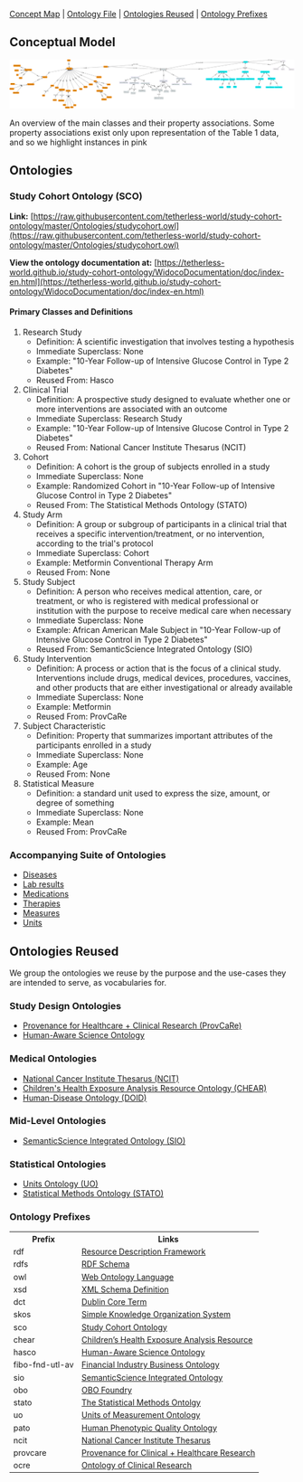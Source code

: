 [Concept Map](#conceptual-model) | [Ontology File](#ontologies) | [Ontologies Reused](#ontologies-reused) | [Ontology Prefixes](#ontology-prefixes)

## Conceptual Model

![Concept Map Subject Model](images/OE_6_FitMe_Concept_Map.jpg)

An overview of the main classes and their property associations. Some property associations exist only upon
representation of the Table 1 data, and so we highlight instances in pink

## Ontologies

### Study Cohort Ontology (SCO)

**Link:**
[https://raw.githubusercontent.com/tetherless-world/study-cohort-ontology/master/Ontologies/studycohort.owl](https://raw.githubusercontent.com/tetherless-world/study-cohort-ontology/master/Ontologies/studycohort.owl)

**View the ontology documentation at:**
[https://tetherless-world.github.io/study-cohort-ontology/WidocoDocumentation/doc/index-en.html](https://tetherless-world.github.io/study-cohort-ontology/WidocoDocumentation/doc/index-en.html)

#### Primary Classes and Definitions

1. Research Study
    - Definition: A scientific investigation that involves testing a hypothesis
    - Immediate Superclass: None
    - Example: "10-Year Follow-up of Intensive Glucose Control in Type 2 Diabetes"
    - Reused From: Hasco
1. Clinical Trial
    - Definition: A prospective study designed to evaluate whether one or more interventions are associated with an outcome
    - Immediate Superclass: Research Study
    - Example: "10-Year Follow-up of Intensive Glucose Control in Type 2 Diabetes"
    - Reused From: National Cancer Institute Thesarus (NCIT)
1. Cohort
    - Definition: A cohort is the group of subjects enrolled in a study
    - Immediate Superclass: None
    - Example: Randomized Cohort in "10-Year Follow-up of Intensive Glucose Control in Type 2 Diabetes"
    - Reused From: The Statistical Methods Ontology (STATO)
1. Study Arm
    - Definition: A group or subgroup of participants in a clinical trial that receives a specific intervention/treatment,
    or no intervention, according to the trial's protocol
    - Immediate Superclass: Cohort
    - Example: Metformin Conventional Therapy Arm
    - Reused From: None
1. Study Subject
    - Definition: A person who receives medical attention, care, or treatment, or who is registered with medical
    professional or institution with the purpose to receive medical care when necessary
    - Immediate Superclass: None
    - Example: African American Male Subject in "10-Year Follow-up of Intensive Glucose Control in Type 2 Diabetes"
    - Reused From: SemanticScience Integrated Ontology (SIO)
1. Study Intervention
    - Definition: A process or action that is the focus of a clinical study. Interventions include drugs, medical devices,
    procedures, vaccines, and other products that are either investigational or already available
    - Immediate Superclass: None
    - Example: Metformin
    - Reused From: ProvCaRe
1. Subject Characteristic
    - Definition: Property that summarizes important attributes of the participants enrolled in a study
    - Immediate Superclass: None
    - Example: Age
    - Reused From: None
1. Statistical Measure
    - Definition: a standard unit used to express the size, amount, or degree of something
    - Immediate Superclass: None
    - Example: Mean
    - Reused From: ProvCaRe

### Accompanying Suite of Ontologies

- [Diseases](https://raw.githubusercontent.com/tetherless-world/study-cohort-ontology/master/Ontologies/diseases.owl)
- [Lab results](https://raw.githubusercontent.com/tetherless-world/study-cohort-ontology/master/Ontologies/labresults.owl)
- [Medications](https://raw.githubusercontent.com/tetherless-world/study-cohort-ontology/master/Ontologies/medications.owl)
- [Therapies](https://raw.githubusercontent.com/tetherless-world/study-cohort-ontology/master/Ontologies/therapies.owl)
- [Measures](https://raw.githubusercontent.com/tetherless-world/study-cohort-ontology/master/Ontologies/measures.owl)
- [Units](https://raw.githubusercontent.com/tetherless-world/study-cohort-ontology/master/Ontologies/units.owl)

## Ontologies Reused

We group the ontologies we reuse by the purpose and the use-cases they are intended to serve, as vocabularies for.

### Study Design Ontologies

- [Provenance for Healthcare + Clinical Research (ProvCaRe)](https://provcare.case.edu/)
- [Human-Aware Science Ontology](http://hadatac.org/ont/hasco/)

### Medical Ontologies

- [National Cancer Institute Thesarus (NCIT)](https://provcare.case.edu/)
- [Children's Health Exposure Analysis Resource Ontology (CHEAR)](https://bioportal.bioontology.org/ontologies/NCIT)
- [Human-Disease Ontology (DOID)](https://www.ebi.ac.uk/ols/ontologies/doid")

### Mid-Level Ontologies

- [SemanticScience Integrated Ontology
  (SIO)](https://raw.githubusercontent.com/micheldumontier/semanticscience/master/ontology/sio/release/sio-subset-labels.owl)

### Statistical Ontologies

- [Units Ontology
  (UO)](https://www.google.com/search?q=UO+ontology&rlz=1C5CHFA_enIN727IN729&oq=UO+ontology&aqs=chrome..69i57j69i60.3199j0j4&sourceid=chrome&ie=UTF-8)
- [Statistical Methods Ontology (STATO)](https://www.ebi.ac.uk/ols/ontologies/stato)

### Ontology Prefixes

<table style="width:100%">
  <tr>
    <th>Prefix</th>
    <th>Links</th>
  </tr>
  <tr>
    <td>rdf</td>
    <td><a href="http://www.w3.org/1999/02/22-rdf-syntax-ns">Resource Description Framework</a></td>
  </tr>
  <tr>
    <td>rdfs</td>
    <td><a href="http://www.w3.org/2000/01/rdf-schema"> RDF Schema</a> </td>
  </tr>
  <tr>
    <td>owl</td>
    <td><a href="http://www.w3.org/2002/07/owl#">Web Ontology Language </a> </td>
  </tr>
  <tr>
    <td> xsd</td>
    <td> <a href="http://www.w3.org/2001/XMLSchema#">XML Schema Definition</a></td>
  </tr>
  <tr>
    <td>dct</td>
    <td> <a href="http://purl.org/dc/terms/">Dublin Core Term</a> </td>
  </tr>
  <tr>
    <td>skos</td>
    <td> <a href="http://www.w3.org/2004/02/skos/core#">Simple Knowledge Organization System</a></td>
  </tr>
  <tr>
    <td>sco</td>
    <td> <a href="https://idea.tw.rpi.edu/projects/heals/studycohort/"> Study Cohort Ontology</a> </td>
  </tr>
  <tr>
    <td>chear</td>
    <td> <a href="http://hadatac.org/ont/chear#">Children’s Health Exposure Analysis Resource</a></td>
  </tr>
  <tr>
    <td>hasco</td>
    <td> <a href="http://hadatac.org/ont/hasco#"> Human-Aware Science Ontology</a> </td>
  </tr>
  <tr>
    <td>fibo-fnd-utl-av</td>
    <td> <a href="http://www.omg.org/spec/EDMC-FIBO/FND/Utilities/AnnotationVocabulary/">Financial Industry Business
        Ontology</a> </td>
  </tr>
  <tr>
    <td>sio</td>
    <td> <a href="http://semanticscience.org/resource/">SemanticScience Integrated Ontology</a> </td>
  </tr>
  <tr>
    <td>obo</td>
    <td> <a href="http://purl.obolibrary.org/obo/">OBO Foundry</a> </td>
  </tr>
  <tr>
    <td>stato</td>
    <td> <a href="http://purl.obolibrary.org/obo/STATO_">The Statistical Methods Ontolgy</a> </td>
  </tr>
  <tr>
    <td>uo</td>
    <td><a href="http://purl.obolibrary.org/obo/UO_"> Units of Measurement Ontology</a> </td>
  </tr>
  <tr>
    <td>pato</td>
    <td> <a href="http://purl.obolibrary.org/obo/PATO_"> Human Phenotypic Quality Ontology</a> </td>
  </tr>
  <tr>
    <td>ncit</td>
    <td> <a href="http://purl.obolibrary.org/obo/NCI_">National Cancer Institute Thesarus</a> </td>
  </tr>
  <tr>
    <td>provcare</td>
    <td> <a href="http://www.case.edu/ProvCaRe/provcare#">Provenance for Clinical + Healthcare Research</a> </td>
  </tr>
  <tr>
    <td>ocre</td>
    <td> <a href="http://purl.org/net/OCRe/OCRe.owl/#"> Ontology of Clinical Research</a> </td>
  </tr>
</table>
